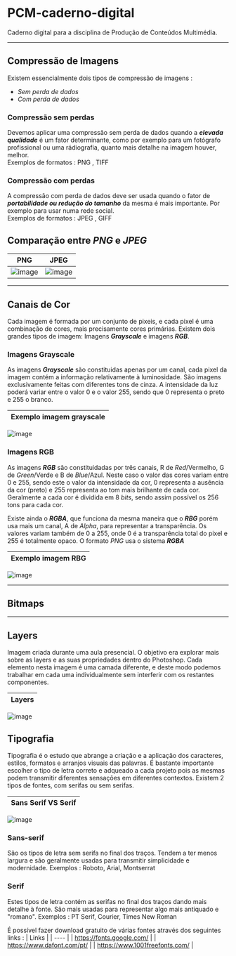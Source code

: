 # PCM-caderno-digital
Caderno digital para a disciplina de Produção de Conteúdos Multimédia.

---

## Compressão de Imagens
Existem essencialmente dois tipos de compressão de imagens : 
* *Sem perda de dados*
* *Com perda de dados*

### Compressão sem perdas
Devemos aplicar uma compressão sem perda de dados quando a ***elevada qualidade*** é um fator determinante, como por exemplo para um fotógrafo profissional ou uma rádiografia, quanto mais detalhe na imagem houver, melhor.  
Exemplos de formatos : PNG , TIFF

### Compressão com perdas
A compressão com perda de dados deve ser usada quando o fator de ***portabilidade ou redução do tamanho*** da mesma é mais importante. Por exemplo para usar numa rede social.  
Exemplos de formatos : JPEG , GIFF

## Comparação entre *PNG* e *JPEG*

| PNG | JPEG |
|------|-------|
|![image](https://www.infowester.com/img_art/form_img/comppng.png)|![image](https://www.infowester.com/img_art/form_img/compjpeg.jpg)|

---
## Canais de Cor
Cada imagem é formada por um conjunto de pixeis, e cada pixel é uma combinação de cores, mais precisamente cores primárias. Existem dois grandes tipos de imagem: Imagens ***Grayscale*** e imagens ***RGB***.

### Imagens Grayscale
As imagens ***Grayscale*** são constituidas apenas por um canal, cada pixel da imagem contém a informação relativamente à luminosidade. São imagens exclusivamente feitas com diferentes tons de cinza. A intensidade da luz poderá variar entre o valor 0 e o valor 255, sendo que 0 representa o preto e 255 o branco.  

| Exemplo imagem grayscale |
| ---- |
![image](https://cdn.pixabay.com/photo/2017/12/27/03/06/birch-3041856_960_720.jpg)

### Imagens RGB
As imagens ***RGB*** são constituidadas por três canais, R de *Red*/Vermelho, G de *Green*/Verde e B de *Blue*/Azul. Neste caso o valor das cores variam entre 0 e 255, sendo este o valor da intensidade da cor, 0 representa a ausência da cor (preto) e 255 representa ao tom mais brilhante de cada cor. Geralmente a cada cor é dividida em 8 *bits*, sendo assim possível os 256 tons para cada cor.

Existe ainda o ***RGBA***, que funciona da mesma maneira que o ***RBG*** porém usa mais um canal, A de *Alpha*, para representar a transparência. Os valores variam também de 0 a 255, onde 0 é a transparência total do pixel e 255 é totalmente opaco. O formato *PNG* usa o sistema ***RGBA***

| Exemplo imagem RBG |
| ---- |
![image](https://cdn.pixabay.com/photo/2020/08/05/20/56/keyboard-5466431_960_720.jpg)

---

## Bitmaps

---

## Layers
Imagem criada durante uma aula presencial. O objetivo era explorar mais sobre as layers e as suas propriedades dentro do Photoshop. Cada elemento nesta imagem é uma camada diferente, e deste modo podemos trabalhar em cada uma individualmente sem interferir com os restantes componentes.

| Layers |
| ---- |
![image](https://user-images.githubusercontent.com/47821731/139156126-21811167-d461-46e5-8feb-37089aafe439.png)

## Tipografia
Tipografia é o estudo que abrange a criação e a aplicação dos caracteres, estilos, formatos e arranjos visuais das palavras. É bastante importante escolher o tipo de letra correto e adqueado a cada projeto pois as mesmas podem transmitir diferentes sensações em diferentes contextos.
Existem 2 tipos de fontes, com serifas ou sem serifas.

| Sans Serif VS Serif |
| ---- |
![image](https://correiodafeira.pt/upload/photo/sansserif-1621594622.png)

### Sans-serif
São os tipos de letra sem serifa no final dos traços. Tendem a ter menos largura e são geralmente usadas para transmitir simplicidade e modernidade.
Exemplos : Roboto, Arial, Montserrat

### Serif
Estes tipos de letra contém as serifas no final dos traços dando mais detalhe à fonte. São mais usadas para representar algo mais antiquado e "romano".
Exemplos : PT Serif, Courier, Times New Roman

É possível fazer download gratuito de várias fontes através dos seguintes links : 
| Links |
| ---- |
| https://fonts.google.com/ |
| https://www.dafont.com/pt/ |
| https://www.1001freefonts.com/ |


